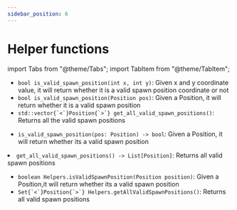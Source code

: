 ```yaml
---
sidebar_position: 6
---
```


# Helper functions

import Tabs from "@theme/Tabs";
import TabItem from "@theme/TabItem";

<Tabs>
  <TabItem value="C++" label="C++" default>
  <ul>
  <li><code>bool is_valid_spawn_position(int x, int y)</code>: Given x and y coordinate value, it will return whether it is a valid spawn position coordinate or not</li>
  <li><code>bool is_valid_spawn_position(Position pos)</code>: Given a Position, it will return whether it is a valid spawn position</li>
  <li><code>std::vector{`<`}Position{`>`} get_all_valid_spawn_positions()</code>: Returns all the valid spawn positions</li>

  </ul>

  </TabItem>
  <TabItem value="Python" label="Python">
  <ul>
  <li><code>is_valid_spawn_position(pos: Position) -> bool</code>: Given a Position, it will return whether its a valid spawn position</li>
  </ul>
  <li><code>get_all_valid_spawn_positions() -> List[Position]</code>: Returns all valid spawn positions</li>
  </TabItem>
  <TabItem value="Java" label="Java">
  <ul>
  <li><code>boolean Helpers.isValidSpawnPosition(Position position)</code>: Given a Position,it will return whether its a valid spawn position</li>
  <li><code>Set{`<`}Position{`>`} Helpers.getAllValidSpawnPositions()</code>: Returns all valid spawn positions</li>
  </ul>
  </TabItem>
</Tabs>
